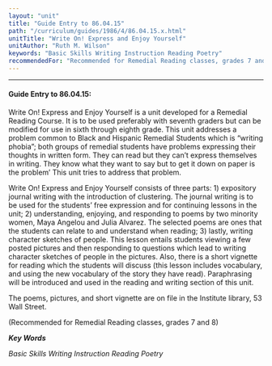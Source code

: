```yaml
---
layout: "unit"
title: "Guide Entry to 86.04.15"
path: "/curriculum/guides/1986/4/86.04.15.x.html"
unitTitle: "Write On! Express and Enjoy Yourself"
unitAuthor: "Ruth M. Wilson"
keywords: "Basic Skills Writing Instruction Reading Poetry"
recommendedFor: "Recommended for Remedial Reading classes, grades 7 and 8"
---
```

<body>
<hr/>
<h4>
Guide Entry to 86.04.15:
</h4>
Write On! Express and Enjoy Yourself is a unit developed for a Remedial Reading Course. It is to be used preferably with seventh graders but can be modified for use in sixth through eighth grade. This unit addresses a problem common to Black and Hispanic Remedial Students which is “writing phobia”; both groups of remedial students have problems expressing their thoughts in written form. They can read but they can’t express themselves in writing. They know what they want to say but to get it down on paper is the problem’ This unit tries to address that problem.
<p>
Write On! Express and Enjoy Yourself consists of three parts: 1) expository journal writing with the introduction of clustering. The journal writing is to be used for the students’ free expression and for continuing lessons in the unit; 2) understanding, enjoying, and responding to poems by two minority women, Maya Angelou and Julia Alvarez. The selected poems are ones that the students can relate to and understand when reading; 3) lastly, writing character sketches of people. This lesson entails students viewing a few posted pictures and then responding to questions which lead to writing character sketches of people in the pictures. Also, there is a short vignette for reading which the students will discuss (this lesson includes vocabulary, and using the new vocabulary of the story they have read). Paraphrasing will be introduced and used in the reading and writing section of this unit.
</p>
<p>
The poems, pictures, and short vignette are on file in the Institute library, 53 Wall Street.
</p>
<p>
(Recommended for Remedial Reading classes, grades 7 and 8)
</p>
<p>
<b>
<i>
Key Words
</i>
</b>
<br/>
</p>
<p>
<i>
Basic Skills Writing Instruction Reading Poetry
</i>
</p>
</body>